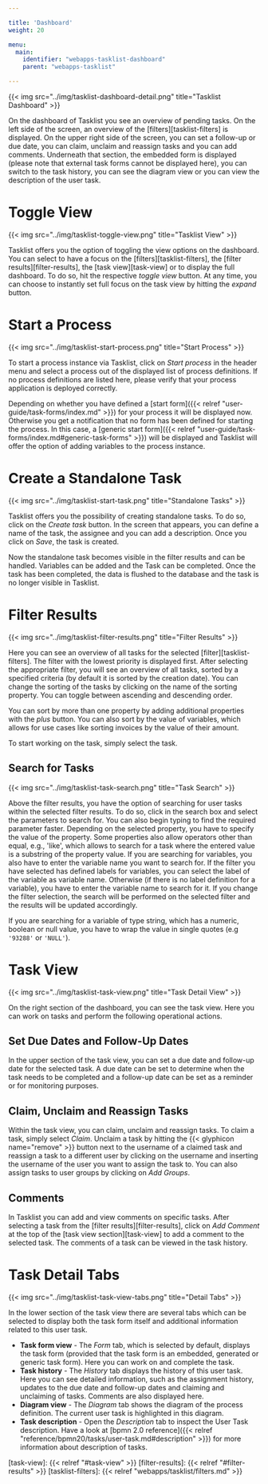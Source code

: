 ```yaml
---

title: 'Dashboard'
weight: 20

menu:
  main:
    identifier: "webapps-tasklist-dashboard"
    parent: "webapps-tasklist"

---
```


{{< img src="../img/tasklist-dashboard-detail.png" title="Tasklist Dashboard" >}}

On the dashboard of Tasklist you see an overview of pending tasks. On the left side of the screen, an overview of the [filters][tasklist-filters] is displayed. On the upper right side of the screen, you can set a follow-up or due date, you can claim, unclaim and reassign tasks and you can add comments. Underneath that section, the embedded form is displayed (please note that external task forms cannot be displayed here), you can switch to the task history, you can see the diagram view or you can view the description of the user task.


# Toggle View

{{< img src="../img/tasklist-toggle-view.png" title="Tasklist View" >}}

Tasklist offers you the option of toggling the view options on the dashboard. You can select to have a focus on the [filters][tasklist-filters], the [filter results][filter-results], the [task view][task-view] or to display the full dashboard. To do so, hit the respective *toggle view* button. At any time, you can choose to instantly set full focus on the task view by hitting the *expand* button.


# Start a Process

{{< img src="../img/tasklist-start-process.png" title="Start Process" >}}

To start a process instance via Tasklist, click on *Start process* in the header menu and select a process out of the displayed list of process definitions. If no process definitions are listed here, please verify that your process application is deployed correctly.

Depending on whether you have defined a [start form]({{< relref "user-guide/task-forms/index.md" >}}) for your process it will be displayed now. Otherwise you get a notification that no form has been defined for starting the process. In this case, a [generic start form]({{< relref "user-guide/task-forms/index.md#generic-task-forms" >}}) will be displayed and Tasklist will offer the option of adding variables to the process instance.


# Create a Standalone Task

{{< img src="../img/tasklist-start-task.png" title="Standalone Tasks" >}}

Tasklist offers you the possibility of creating standalone tasks. To do so, click on the *Create task* button. In the screen that appears, you can define a name of the task, the assignee and you can add a description. Once you click on *Save*, the task is created.

Now the standalone task becomes visible in the filter results and can be handled. Variables can be added and the Task can be completed. Once the task has been completed, the data is flushed to the database and the task is no longer visible in Tasklist.


# Filter Results

{{< img src="../img/tasklist-filter-results.png" title="Filter Results" >}}

Here you can see an overview of all tasks for the selected [filter][tasklist-filters]. The filter with the lowest priority is displayed first. After selecting the appropriate filter, you will see an overview of all tasks, sorted by a specified criteria (by default it is sorted by the creation date). You can change the sorting of the tasks by clicking on the name of the sorting property. You can toggle between ascending and descending order.

You can sort by more than one property by adding additional properties with the *plus* button. You can also sort by the value of variables, which allows for use cases like sorting invoices by the value of their amount.

To start working on the task, simply select the task.


## Search for Tasks

{{< img src="../img/tasklist-task-search.png" title="Task Search" >}}

Above the filter results, you have the option of searching for user tasks within the selected filter results. To do so, click in the search box and select the parameters to search for. You can also begin typing to find the required parameter faster. Depending on the selected property, you have to specify the value of the property. Some properties also allow operators other than equal, e.g., 'like', which allows to search for a task where the entered value is a substring of the property value. If you are searching for variables, you also have to enter the variable name you want to search for. If the filter you have selected has defined labels for variables, you can select the label of the variable as variable name. Otherwise (if there is no label definition for a variable), you have to enter the variable name to search for it. If you change the filter selection, the search will be performed on the selected filter and the results will be updated accordingly.

If you are searching for a variable of type string, which has a numeric, boolean or null value, you have to wrap the value in single quotes (e.g `'93288'` or `'NULL'`).


# Task View

{{< img src="../img/tasklist-task-view.png" title="Task Detail View" >}}

On the right section of the dashboard, you can see the task view. Here you can work on tasks and perform the following operational actions.


## Set Due Dates and Follow-Up Dates

In the upper section of the task view, you can set a due date and follow-up date for the selected task. A due date can be set to determine when the task needs to be completed and a follow-up date can be set as a reminder or for monitoring purposes.


## Claim, Unclaim and Reassign Tasks

Within the task view, you can claim, unclaim and reassign tasks. To claim a task, simply select *Claim*. Unclaim a task by hitting the {{< glyphicon name="remove" >}} button next to the username of a claimed task and reassign a task to a different user by clicking on the username and inserting the username of the user you want to assign the task to. You can also assign tasks to user groups by clicking on *Add Groups*.


## Comments

In Tasklist you can add and view comments on specific tasks. After selecting a task from the [filter results][filter-results], click on *Add Comment* at the top of the [task view section][task-view] to add a comment to the selected task. The comments of a task can be viewed in the task history.


# Task Detail Tabs

{{< img src="../img/tasklist-task-view-tabs.png" title="Detail Tabs" >}}

In the lower section of the task view there are several tabs which can be selected to display both the task form itself and additional information related to this user task.

* **Task form view** - The *Form* tab, which is selected by default, displays the task form (provided that the task form is an embedded, generated or generic task form). Here you can work on and complete the task.
* **Task history** - The *History* tab displays the history of this user task. Here you can see detailed information, such as the assignment history, updates to the due date and follow-up dates and claiming and unclaiming of tasks. Comments are also displayed here.
* **Diagram view** - The *Diagram* tab shows the diagram of the process definition. The current user task is highlighted in this diagram.
* **Task description** - Open the *Description* tab to inspect the User Task description. Have a look at [bpmn 2.0 reference]({{< relref "reference/bpmn20/tasks/user-task.md#description" >}}) for more information about description of tasks.


[task-view]: {{< relref "#task-view" >}}
[filter-results]: {{< relref "#filter-results" >}}
[tasklist-filters]: {{< relref "webapps/tasklist/filters.md" >}}
